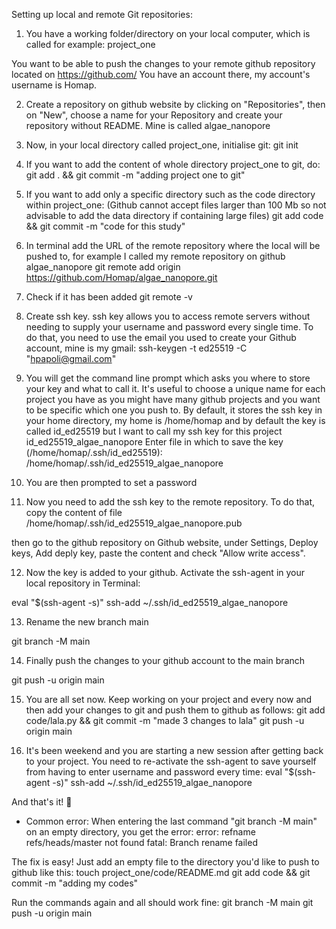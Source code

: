 Setting up local and remote Git repositories:

 
1. You have a working folder/directory on your local computer, which is called for example:
project_one

You want to be able to push the changes to your remote github repository located on https://github.com/
You have an account there, my account's username is Homap.

2. Create a repository on github website by clicking on "Repositories", then on "New", choose a name for your Repository and create your repository without README. Mine is called algae_nanopore

3. Now, in your local directory called project_one, initialise git:
git init

4. If you want to add the content of whole directory project_one to git, do:
git add . && git commit -m "adding project one to git"

5. If you want to add only a specific directory such as the code directory within project_one: (Github cannot accept files larger than 100 Mb so not advisable to add the data directory if containing large files)
git add code && git commit -m "code for this study"

6. In terminal add the URL of the remote repository where the local will be pushed to, for example I called my remote repository on github algae_nanopore
git remote add origin https://github.com/Homap/algae_nanopore.git

7. Check if it has been added
git remote -v

8. Create ssh key. ssh key allows you to access remote servers without needing to supply your username and password every single time. To do that, you need to use the email you used to create your Github account, mine is my gmail: 
ssh-keygen -t ed25519 -C "hpapoli@gmail.com"

9. You will get the command line prompt which asks you where to store your key and what to call it. It's useful to choose a unique name for each project you have as you might have many github projects and you want to be specific which one you push to. By default, it stores the ssh key in your home directory, my home is /home/homap and by default the key is called  id_ed25519 but I want to call my ssh key for this project id_ed25519_algae_nanopore
Enter file in which to save the key (/home/homap/.ssh/id_ed25519): /home/homap/.ssh/id_ed25519_algae_nanopore

10. You are then prompted to set a password

11. Now you need to add the ssh key to the remote repository. To do that, copy the content of file 
/home/homap/.ssh/id_ed25519_algae_nanopore.pub 

then go to the github repository on Github website, under Settings, Deploy keys, Add deply key, paste the content and check "Allow write access".

12. Now the key is added to your github. Activate the ssh-agent in your local repository in Terminal: 

eval "$(ssh-agent -s)"
ssh-add ~/.ssh/id_ed25519_algae_nanopore

13. Rename the new branch main

git branch -M main

14. Finally push the changes to your github account to the main branch

git push -u origin main

15. You are all set now. Keep working on your project and every now and then add your changes to git and push them to github as follows:
git add code/lala.py && git commit -m "made 3 changes to lala"
git push -u origin main

16. It's been weekend and you are starting a new session after getting back to your project. You need to re-activate the ssh-agent to save yourself from having to enter username and password every time:
eval "$(ssh-agent -s)"
ssh-add ~/.ssh/id_ed25519_algae_nanopore

 
And that's it! 🎉

* Common error: When entering the last command "git branch -M main" on an empty directory, you get the error:
error: refname refs/heads/master not found
fatal: Branch rename failed

The fix is easy! Just add an empty file to the directory you'd like to push to github like this:
touch project_one/code/README.md
git add code && git commit -m "adding my codes"

Run the commands again and all should work fine:
git branch -M main
git push -u origin main
